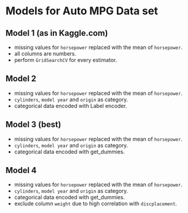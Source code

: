 # Models for  Auto MPG Data set

## Model 1 (as in Kaggle.com)

- missing values for `horsepower` replaced with the mean of `horsepower`.
- all columns are numbers.
- perform `GridSearchCV` for every estimator.

## Model 2

- missing values for `horsepower` replaced with the mean of `horsepower`.
- `cylinders`, `model year` and `origin` as category.
- categorical data encoded with Label encoder.

## Model 3 (best)

- missing values for `horsepower` replaced with the mean of `horsepower`.
- `cylinders`, `model year` and `origin` as category.
- categorical data encoded with get_dummies.

## Model 4

- missing values for `horsepower` replaced with the mean of `horsepower`.
- `cylinders`, `model year` and `origin` as category.
- categorical data encoded with get_dummies.
- exclude column `weight` due to high correlation with `discplacement`.
